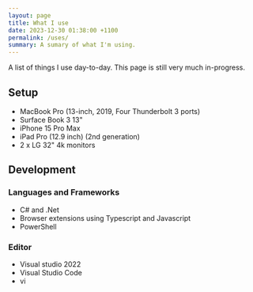 ```yaml
---
layout: page
title: What I use
date: 2023-12-30 01:38:00 +1100
permalink: /uses/
summary: A sumary of what I'm using.
---
```

A list of things I use day-to-day. This page is still very much in-progress.

## Setup

- MacBook Pro  (13-inch, 2019, Four Thunderbolt 3 ports)
- Surface Book 3 13"
- iPhone 15 Pro Max
- iPad Pro (12.9 inch) (2nd generation)
- 2 x LG 32" 4k monitors

## Development

### Languages and Frameworks
- C# and .Net
- Browser extensions using Typescript and Javascript
- PowerShell

### Editor
- Visual studio 2022
- Visual Studio Code
- vi



